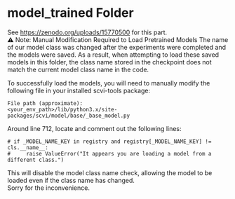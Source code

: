 # model_trained Folder
See https://zenodo.org/uploads/15770500 for this part.  
⚠️ Note: Manual Modification Required to Load Pretrained Models
The name of our model class was changed after the experiments were completed and the models were saved. As a result, when attempting to load these saved models in this folder, the class name stored in the checkpoint does not match the current model class name in the code.  

To successfully load the models, you will need to manually modify the following file in your installed scvi-tools package:

```
File path (approximate):
<your_env_path>/lib/python3.x/site-packages/scvi/model/base/_base_model.py
```
Around line 712, locate and comment out the following lines:
```
# if _MODEL_NAME_KEY in registry and registry[_MODEL_NAME_KEY] != cls.__name__:
#     raise ValueError("It appears you are loading a model from a different class.")
```
This will disable the model class name check, allowing the model to be loaded even if the class name has changed.  
Sorry for the inconvenience.
